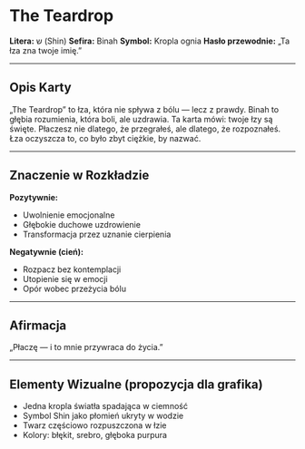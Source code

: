 # The Teardrop

**Litera:** ש (Shin)
**Sefira:** Binah
**Symbol:** Kropla ognia
**Hasło przewodnie:** „Ta łza zna twoje imię.”

---

## Opis Karty

„The Teardrop” to łza, która nie spływa z bólu — lecz z prawdy. Binah to głębia rozumienia, która boli, ale uzdrawia. Ta karta mówi: twoje łzy są święte. Płaczesz nie dlatego, że przegrałeś, ale dlatego, że rozpoznałeś. Łza oczyszcza to, co było zbyt ciężkie, by nazwać.

---

## Znaczenie w Rozkładzie

**Pozytywnie:**
- Uwolnienie emocjonalne
- Głębokie duchowe uzdrowienie
- Transformacja przez uznanie cierpienia

**Negatywnie (cień):**
- Rozpacz bez kontemplacji
- Utopienie się w emocji
- Opór wobec przeżycia bólu

---

## Afirmacja

„Płaczę — i to mnie przywraca do życia.”

---

## Elementy Wizualne (propozycja dla grafika)

- Jedna kropla światła spadająca w ciemność
- Symbol Shin jako płomień ukryty w wodzie
- Twarz częściowo rozpuszczona w łzie
- Kolory: błękit, srebro, głęboka purpura
